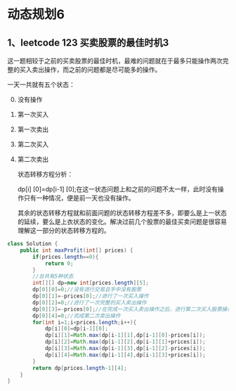 # 动态规划6

## 1、leetcode 123 买卖股票的最佳时机3

这一题相较于之前的买卖股票的最佳时机，最难的问题就在于最多只能操作两次完整的买入卖出操作，而之前的问题都是尽可能多的操作。

一天一共就有五个状态：

0. 没有操作

1. 第一次买入

2. 第一次卖出

3. 第二次买入

4. 第二次卖出

   状态转移方程分析：

   dp[i] [0]=dp[i-1] [0];在这一状态问题上和之前的问题不太一样，此时没有操作只有一种情况，便是前一天也没有操作。

   其余的状态转移方程就和前面问题的状态转移方程差不多，即要么是上一状态的延续，要么是上衣状态的变化。解决过前几个股票的最佳买卖问题是很容易理解这一部分的状态转移方程的。

```Java
class Solution {
    public int maxProfit(int[] prices) {
        if(prices.length==0){
            return 0;
        }
        //总共有5种状态
        int[][] dp=new int[prices.length][5];
        dp[0][0]=0;//没有进行交易且手中没有股票
        dp[0][1]=-prices[0];//进行了一次买入操作
        dp[0][2]=0;//进行了一次完整的买入卖出操作
        dp[0][3]=-prices[0];//在完成一次买入卖出操作之后，进行第二次买入股票操作
        dp[0][4]=0;//完成第二次卖出操作
        for(int i=1;i<prices.length;i++){
            dp[i][0]=dp[i-1][0];
            dp[i][1]=Math.max(dp[i-1][1],dp[i-1][0]-prices[i]);
            dp[i][2]=Math.max(dp[i-1][2],dp[i-1][1]+prices[i]);
            dp[i][3]=Math.max(dp[i-1][3],dp[i-1][2]-prices[i]);
            dp[i][4]=Math.max(dp[i-1][4],dp[i-1][3]+prices[i]);
        }
        return dp[prices.length-1][4];
    }
}
```

